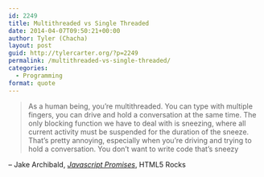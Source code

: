 ```yaml
---
id: 2249
title: Multithreaded vs Single Threaded
date: 2014-04-07T09:50:21+00:00
author: Tyler (Chacha)
layout: post
guid: http://tylercarter.org/?p=2249
permalink: /multithreaded-vs-single-threaded/
categories:
  - Programming
format: quote
---
```

> As a human being, you&#8217;re multithreaded. You can type with multiple fingers, you can drive and hold a conversation at the same time. The only blocking function we have to deal with is sneezing, where all current activity must be suspended for the duration of the sneeze. That&#8217;s pretty annoying, especially when you&#8217;re driving and trying to hold a conversation. You don&#8217;t want to write code that&#8217;s sneezy

&#8211; Jake Archibald, _[Javascript Promises](http://www.html5rocks.com/en/tutorials/es6/promises/)_, HTML5 Rocks